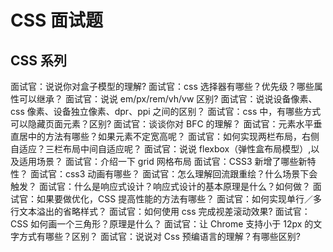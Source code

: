 # CSS 面试题

## CSS 系列

面试官：说说你对盒子模型的理解?
面试官：css 选择器有哪些？优先级？哪些属性可以继承？
面试官：说说 em/px/rem/vh/vw 区别?
面试官：说说设备像素、css 像素、设备独立像素、dpr、ppi 之间的区别？
面试官：css 中，有哪些方式可以隐藏页面元素？区别?
面试官：谈谈你对 BFC 的理解？
面试官：元素水平垂直居中的方法有哪些？如果元素不定宽高呢？
面试官：如何实现两栏布局，右侧自适应？三栏布局中间自适应呢？
面试官：说说 flexbox（弹性盒布局模型）,以及适用场景？
面试官：介绍一下 grid 网格布局
面试官：CSS3 新增了哪些新特性？
面试官：css3 动画有哪些？
面试官：怎么理解回流跟重绘？什么场景下会触发？
面试官：什么是响应式设计？响应式设计的基本原理是什么？如何做？
面试官：如果要做优化，CSS 提高性能的方法有哪些？
面试官：如何实现单行／多行文本溢出的省略样式？
面试官：如何使用 css 完成视差滚动效果?
面试官：CSS 如何画一个三角形？原理是什么？
面试官：让 Chrome 支持小于 12px 的文字方式有哪些？区别？
面试官：说说对 Css 预编语言的理解？有哪些区别?
